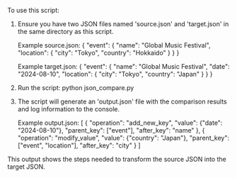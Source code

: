 To use this script:

1. Ensure you have two JSON files named 'source.json' and 'target.json' in the same directory as this script.

   Example source.json:
   {
       "event": {
           "name": "Global Music Festival",
           "location": {
               "city": "Tokyo",
               "country": "Hokkaido"
           }
       }
   }

   Example target.json:
   {
       "event": {
           "name": "Global Music Festival",
           "date": "2024-08-10",
           "location": {
               "city": "Tokyo",
               "country": "Japan"
           }
       }
   }

2. Run the script:
   python json_compare.py

3. The script will generate an 'output.json' file with the comparison results and log information to the console.

   Example output.json:
   [
       {
           "operation": "add_new_key",
           "value": {"date": "2024-08-10"},
           "parent_key": ["event"],
           "after_key": "name"
       },
       {
           "operation": "modify_value",
           "value": {"country": "Japan"},
           "parent_key": ["event", "location"],
           "after_key": "city"
       }
   ]

This output shows the steps needed to transform the source JSON into the target JSON.
